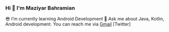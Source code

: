 ### Hi 👋 I'm Maziyar Bahramian
 😎 I’m currently learning Android Development
 💬 Ask me about Java, Kotlin, Android development.
 You can reach me via [Gmail](Maziyar.Bahramian@gmail.com) [Twitter]

<!--
**maziyarbahramian/maziyarbahramian** is a ✨ _special_ ✨ repository because its `README.md` (this file) appears on your GitHub profile.

Here are some ideas to get you started:
[@moallemi](https://twitter.com/moallemi)
- 🔭 I’m currently working on ...
- 🌱 I’m currently learning ...
- 👯 I’m looking to collaborate on ...
- 🤔 I’m looking for help with ...
- 💬 Ask me about ...
- 📫 How to reach me: ...
- 😄 Pronouns: ...
- ⚡ Fun fact: ...
-->
